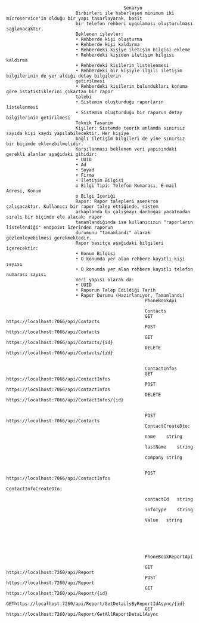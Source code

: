                                                 Senaryo
                              Birbirleri ile haberleşen minimum iki microservice'in olduğu bir yapı tasarlayarak, basit 
                              bir telefon rehberi uygulaması oluşturulması sağlanacaktır.
                              Beklenen işlevler:
                              • Rehberde kişi oluşturma
                              • Rehberde kişi kaldırma
                              • Rehberdeki kişiye iletişim bilgisi ekleme
                              • Rehberdeki kişiden iletişim bilgisi kaldırma
                              • Rehberdeki kişilerin listelenmesi
                              • Rehberdeki bir kişiyle ilgili iletişim bilgilerinin de yer aldığı detay bilgilerin 
                              getirilmesi
                              • Rehberdeki kişilerin bulundukları konuma göre istatistiklerini çıkartan bir rapor 
                              talebi
                              • Sistemin oluşturduğu raporların listelenmesi
                              • Sistemin oluşturduğu bir raporun detay bilgilerinin getirilmesi
                              Teknik Tasarım
                              Kişiler: Sistemde teorik anlamda sınırsız sayıda kişi kaydı yapılabilecektir. Her kişiye 
                              bağlı iletişim bilgileri de yine sınırsız bir biçimde eklenebilmelidir.
                              Karşılanması beklenen veri yapısındaki gerekli alanlar aşağıdaki gibidir:
                              • UUID
                              • Ad
                              • Soyad
                              • Firma
                              • İletişim Bilgisi
                              o Bilgi Tipi: Telefon Numarası, E-mail Adresi, Konum
                              o Bilgi İçeriği
                              Rapor: Rapor talepleri asenkron çalışacaktır. Kullanıcı bir rapor talep ettiğinde, sistem 
                              arkaplanda bu çalışmayı darboğaz yaratmadan sıralı bir biçimde ele alacak; rapor 
                              tamamlandığında ise kullanıcının "raporların listelendiği" endpoint üzerinden raporun 
                              durumunu "tamamlandı" olarak gözlemleyebilmesi gerekmektedir.
                              Rapor basitçe aşağıdaki bilgileri içerecektir:
                              • Konum Bilgisi
                              • O konumda yer alan rehbere kayıtlı kişi sayısı
                              • O konumda yer alan rehbere kayıtlı telefon numarası sayısı
                              Veri yapısı olarak da:
                              • UUID
                              • Raporun Talep Edildiği Tarih
                              • Rapor Durumu (Hazırlanıyor, Tamamlandı)
														PhoneBookApi

														Contacts
														GET https://localhost:7066/api/Contacts
														POST https://localhost:7066/api/Contacts
														GET https://localhost:7066/api/Contacts/{id}
														DELETE https://localhost:7066/api/Contacts/{id}
														
														
														ContactInfos
														GET https://localhost:7066/api/ContactInfos
														POST https://localhost:7066/api/ContactInfos
														DELETE https://localhost:7066/api/ContactInfos/{id}
														
														
														POST https://localhost:7066/api/Contacts
														ContactCreateDto:
														
														name	string
														
														lastName	string
														
														company	string
														
														
														POST https://localhost:7066/api/ContactInfos
														ContactInfoCreateDto:
														
														contactId	string
														
														infoType	string
														
														Value	string
														
														
														
														
														
														
														PhoneBookReportApi
														
														GET https://localhost:7260/api/Report
														POST https://localhost:7260/api/Report
														GET https://localhost:7260/api/Report/{id}
														GEThttps://localhost:7260/api/Report/GetDetailsByReportIdAsync/{id}
														GET https://localhost:7260/api/Report/GetAllReportDetailAsync


                           
                                                     
